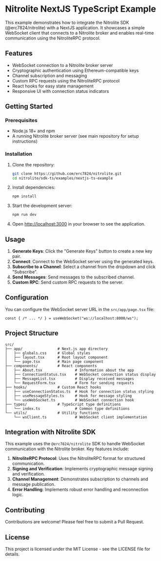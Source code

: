 # Nitrolite NextJS TypeScript Example

This example demonstrates how to integrate the Nitrolite SDK (@erc7824/nitrolite) with a NextJS application. It showcases a simple WebSocket client that connects to a Nitrolite broker and enables real-time communication using the NitroliteRPC protocol.

## Features

- WebSocket connection to a Nitrolite broker server
- Cryptographic authentication using Ethereum-compatible keys
- Channel subscription and messaging
- Custom RPC requests using the NitroliteRPC protocol
- React hooks for easy state management
- Responsive UI with connection status indicators

## Getting Started

### Prerequisites

- Node.js 18+ and npm
- A running Nitrolite broker server (see main repository for setup instructions)

### Installation

1. Clone the repository:
   ```bash
   git clone https://github.com/erc7824/nitrolite.git
   cd nitrolite/sdk-ts/examples/nextjs-ts-example
   ```

2. Install dependencies:
   ```bash
   npm install
   ```

3. Start the development server:
   ```bash
   npm run dev
   ```

4. Open [http://localhost:3000](http://localhost:3000) in your browser to see the application.

## Usage

1. **Generate Keys**: Click the "Generate Keys" button to create a new key pair.
2. **Connect**: Connect to the WebSocket server using the generated keys.
3. **Subscribe to a Channel**: Select a channel from the dropdown and click "Subscribe".
4. **Send Messages**: Send messages to the subscribed channel.
5. **Custom RPC**: Send custom RPC requests to the server.

## Configuration

You can configure the WebSocket server URL in the `src/app/page.tsx` file:

```tsx
const { /* ... */ } = useWebSocket("ws://localhost:8000/ws");
```

## Project Structure

```
src/
├── app/                # Next.js app directory
│   ├── globals.css     # Global styles
│   ├── layout.tsx      # Root layout component
│   └── page.tsx        # Main page component
├── components/         # React components
│   ├── About.tsx               # Information about the app
│   ├── ConnectionStatus.tsx    # WebSocket connection status display
│   ├── MessageList.tsx         # Display received messages
│   └── RequestForm.tsx         # Form for sending requests
├── hooks/              # Custom React hooks
│   ├── useConnectionStatus.ts  # Hook for connection status styling
│   ├── useMessageStyles.ts     # Hook for message styling
│   └── useWebSocket.ts         # WebSocket connection hook
├── types/              # TypeScript type definitions
│   └── index.ts                # Common type definitions
└── utils/              # Utility functions
    └── wsClient.ts             # WebSocket client implementation
```

## Integration with Nitrolite SDK

This example uses the `@erc7824/nitrolite` SDK to handle WebSocket communication with the Nitrolite broker. Key features include:

1. **NitroliteRPC Protocol**: Uses the NitroliteRPC format for structured communication.
2. **Signing and Verification**: Implements cryptographic message signing and verification.
3. **Channel Management**: Demonstrates subscription to channels and message publication.
4. **Error Handling**: Implements robust error handling and reconnection logic.

## Contributing

Contributions are welcome! Please feel free to submit a Pull Request.

## License

This project is licensed under the MIT License - see the LICENSE file for details.
